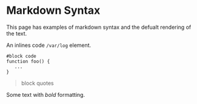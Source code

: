 # Markdown Syntax

This page has examples of markdown syntax and the defualt rendering of the text.

An inlines code `/var/log` element.

    #block code
    function foo() {
       ...
    }

> block quotes

Some text with *bold* formatting.
